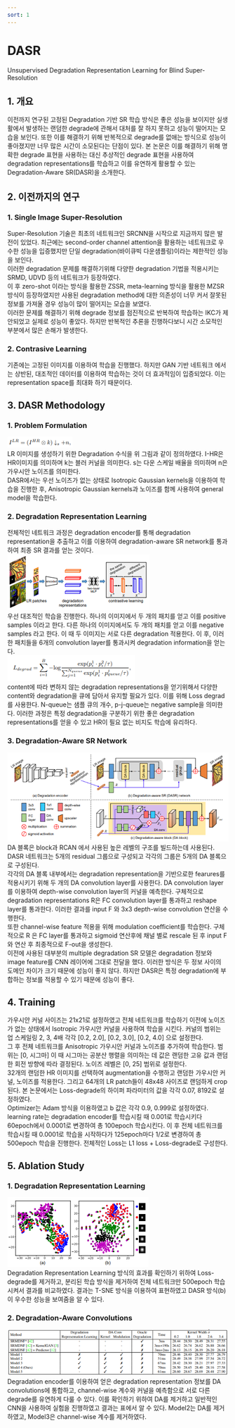 ```yaml
---
sort: 1
---
```


# DASR  
Unsupervised Degradation Representation Learning for Blind Super-Resolution  

## 1. 개요  
이전까지 연구된 고정된 Degradation 기반 SR 학습 방식은 좋은 성능을 보이지만 실생활에서 발생하는 랜덤한 degrade에 관해서 대처를 잘 하지 못하고 성능이 떨어지는 모습을 보인다. 또한 이를 해결하기 위해 반복적으로 degrade를 없애는 방식으로 성능이 좋아졌지만 너무 많은 시간이 소모된다는 단점이 있다. 본 논문은 이를 해결하기 위해 명확한 degrade 표현을 사용하는 대신 추상적인 degrade 표현을 사용하여 degradation representations를 학습하고 이를 유연하게 활용할 수 있는 Degradation-Aware SR(DASR)을 소개한다.

## 2. 이전까지의 연구
### 1. Single Image Super-Resolution  
Super-Resolution 기술은 최초의 네트워크인 SRCNN을 시작으로 지금까지 많은 발전이 있었다. 최근에는 second-order channel attention을 활용하는 네트워크로 우수한 성능을 입증했지만 단일 degradation(바이큐빅 다운샘플링)이라는 제한적인 성능을 보인다.  
이러한 degradation 문제를 해결하기위해 다양한 degradation 기법을 적용시키는 SRMD, UDVD 등의 네트워크가 등장하였다.  
이 후 zero-shot 이라는 방식을 활용한 ZSSR, meta-learning 방식을 활용한 MZSR 방식이 등장하였지만 사용된 degradation method에 대한 의존성이 너무 커서 잘못된 정보를 가져올 경우 성능이 많이 떨어지는 모습을 보였다.  
이러한 문제를 해결하기 위해 degrade 정보를 점진적으로 반복하여 학습하는 IKC가 제안되었고 실제로 성능이 좋았다. 하지만 반복적인 추론을 진행하다보니 시간 소모적인 부분에서 많은 손해가 발생한다.  

### 2. Contrasive Learning  
기존에는 고정된 이미지를 이용하여 학습을 진행했다. 하지만 GAN 기반 네트워크 에서는 상반된, 대조적인 데이터를 이용하여 학습하는 것이 더 효과적임이 입증되었다. 이는 representation space를 최대화 하기 때문이다.  

## 3. DASR Methodology  
### 1. Problem Formulation  
![DASR 노이즈 수식](../../static/DASR/noise-formulation.png)  
LR 이미지를 생성하기 위한 Degradation 수식을 위 그림과 같이 정의하였다. I-HR은 HR이미지를 의미하며 k는 블러 커널을 의미한다. s는 다운 스케일 배율을 의미하며 n은 가우시안 노이즈를 의미한다.  
DASR에서는 우선 노이즈가 없는 상태로 Isotropic Gaussian kernels을 이용하여 학습을 진행한 후, Anisotropic Gaussian kernels과 노이즈를 함께 사용하여 general model을 학습한다. 

### 2. Degradation Representation Learning  
전체적인 네트워크 과정은 degradation encoder를 통해 degradation representation을 추출하고 이를 이용하여 degradation-aware SR network를 통과하여 최종 SR 결과를 얻는 것이다.  
![DASR 인코더](../../static/DASR/encoder.png)  
우선 대조적인 학습을 진행한다. 하나의 이미지에서 두 개의 패치를 얻고 이를 positive samples 이라고 한다. 다른 하나의 이미지에서도 두 개의 패치를 얻고 이를 negative samples 라고 한다. 이 때 두 이미지는 서로 다른 degradation 적용한다. 이 후, 이러한 패치들을 6개의 convolution layer를 통과시켜 degradation information을 얻는다.  
![DASR loss-degrade](../../static/DASR/loss-degrade.png)  
content에 따라 변하지 않는 degradation representations을 얻기위해서 다양한 content와 degradation을 큐에 담아서 유지할 필요가 있다. 이를 위해 Loss degrad를 사용한다. N-queue는 샘플 큐의 개수, p-j-queue는 negative sample을 의미한다. 이러한 과정은 특정 degradation을 구분하기 위한 좋은 degradation representations를 얻을 수 있고 HR이 필요 없는 비지도 학습에 유리하다.  

### 3. Degradation-Aware SR Network  
![DASR 전체 네트워크 구조](../../static/DASR/network.png)  
DA 블록은 block과 RCAN 에서 사용된 높은 레벨의 구조를 빌드하는데 사용된다. DASR 네트워크는 5개의 residual 그룹으로 구성되고 각각의 그룹은 5개의 DA 블록으로 구성된다.  
각각의 DA 블록 내부에서는 degradation representation을 기반으로한 fearures를 적용시키기 위해 두 개의 DA convolution layer를 사용한다. DA convolution layer를 이용하여 depth-wise convolution layer의 커널을 예측한다. 구체적으로 degradation representations R은 FC convolution layer를 통과하고 reshape layer를 통과한다. 이러한 결과를 input F 와 3x3 depth-wise convolution 연산을 수행한다.  
또한 channel-wise feature 적용을 위해 modulation coefficient를 학습한다. 구체적으로 R 은 FC layer를 통과하고 sigmoid 연산후에 채널 별로 rescale 된 후 input F와 연산 후 최종적으로 F-out을 생성한다.  
이전에 사용된 대부분의 multiple degradation SR 모델은 degradation 정보와 image feature를 CNN 레이어에 그대로 전달을 했다. 이러한 방식은 두 정보 사이의 도메인 차이가 크기 때문에 성능이 좋지 않다. 하지만 DASR은 특정 degradation에 부합하는 정보를 적용할 수 있기 때문에 성능이 좋다.  

## 4. Training  
가우시안 커널 사이즈는 21x21로 설정하였고 전체 네트워크를 학습하기 이전에 노이즈가 없는 상태에서 Isotropic 가우시안 커널을 사용하여 학습을 시킨다. 커널의 범위는 업 스케일링 2, 3, 4배 각각 [0.2, 2.0], [0.2, 3.0], [0.2, 4.0] 으로 설정한다.  
그 후 전체 네트워크를 Anisotropic 가우시안 커널과 노이즈를 추가하여 학습한다. 범위는 [0, 시그마] 이 때 시그마는 공분산 행렬을 의미하는 데 값은 랜덤한 고유 값과 랜덤한 회전 방향에 따라 결정된다. 노이즈 레벨은 [0, 25] 범위로 설정한다.  
32개의 랜덤한 HR 이미지를 선택하여 augmentation을 수행하고 랜덤한 가우시안 커널, 노이즈를 적용한다. 그리고 64개의 LR patch들이 48x48 사이즈로 랜덤하게 crop 된다. 본 논문에서는 Loss-degrade의 하이퍼 파라미터의 값을 각각 0.07, 8192로 설정하였다.  
Optimizer는 Adam 방식을 이용하였고 b 값은 각각 0.9, 0.999로 설정하였다. learning rate는 degradation encoder를 학습시킬 때 0.001로 학습시키다 60epoch에서 0.0001로 변경하여 총 100epoch 학습시킨다. 이 후 전체 네트워크를 학습시킬 때 0.0001로 학습을 시작하다가 125epoch마다 1/2로 변경하여 총 500epoch 학습을 진행한다. 전체적인 Loss는 L1 loss + Loss-degrade로 구성한다.  

## 5. Ablation Study  
### 1. Degradation Representation Learning  
![DASR 데이터 클러스터 결과](../../static/DASR/cluster-result.png)  
Degradation Representation Learning 방식의 효과를 확인하기 위하여 Loss-degrade를 제거하고, 분리된 학습 방식을 제거하여 전체 네트워크만 500epoch 학습시켜서 결과를 비교하였다. 결과는 T-SNE 방식을 이용하여 표현하였고 DASR 방식(b)이 우수한 성능을 보여줌을 알 수 있다.  

### 2. Degradation-Aware Convolutions  
![DASR 실험 결과](../../static/DASR/experiments.png)  
Degradation encoder를 이용하여 얻은 degradation representation 정보를 DA convolutions에 통합하고, channel-wise 계수와 커널을 예측함으로 서로 다른 degrade를 유연하게 다룰 수 있다. 이를 확인하기 위하여 DA를 제거하고 일반적인 CNN을 사용하여 실험을 진행하였고 결과는 표에서 알 수 있다. Model2는 DA를 제거하였고, Model3은 channel-wise 계수를 제거하였다.  